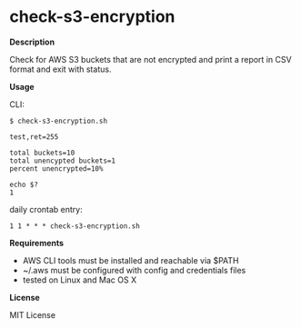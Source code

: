 # check-s3-encryption

**Description**

Check for AWS S3 buckets that are not encrypted and print a report in CSV format and exit with status.

**Usage**

CLI:
```
$ check-s3-encryption.sh

test,ret=255

total buckets=10
total unencypted buckets=1
percent unencrypted=10%

echo $?
1
```

daily crontab entry:
```
1 1 * * * check-s3-encryption.sh
```

**Requirements**

* AWS CLI tools must be installed and reachable via $PATH
* ~/.aws must be configured with config and credentials files
* tested on Linux and Mac OS X

**License**

MIT License

